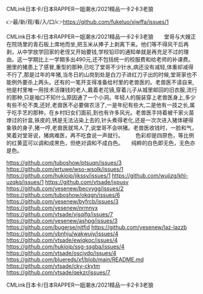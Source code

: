 CMLink日本卡/日本RAPPER一姐潮水/2021精品一卡2卡3老狼

👉最/新/观/看/入/口/👉https://github.com/fukeluo/xjwffa/issues/1

CMLink日本卡/日本RAPPER一姐潮水/2021精品一卡2卡3老狼　　堂哥与大嫂正在院场里的青石板上席地而坐,把玉米从捧子上剥离下来。他们等不得风干后再剥，从中学放学回家的老侄又开始要钱,学校铅印的通知单就是再充足不过的理由。这一学期比上一学期多出490元,还不包括统一的校服费和给老师的补课费。圈里的猪患上了感冒,重型的那种,已吃了堂哥不少针水,病还没有减轻,体重却减得不行了,那是过年的年猪,当冬日的山岗到处是白刀子进红刀子出的时候,堂哥家也不能例外要杀上两头。还有的一笔开支得准备给村里的老兽医的。老兽医不请自来,他是村里唯一用技术活赚钱的老人,戴着老花镜,穿着儿子从城里邮回的旧衣服,流行的那种,只是袖口不知什么原因通了一个小洞。年轻人的服装穿上老兽医身上,多少有些不伦不类,还好,老兽医不必要做农活了,一是年纪有些大,二是他有一技之长,属于吃手艺的那种，在乡村妇女们面前,到也有许多风光。老兽医手持着被千家火苗燎过的针盒,铁皮的,锈是无法沾染上去的,针头煮得老化,还是一次次进入猪体硬得象铁的身子,猪一哼,老兽医就骂人了,说堂哥不会哄猪。老兽医收钱时，一脸和气，笑着对堂哥说，猪病难医，再不吃食说一声就行。
　　色彩却是四原色，等比例的红黄蓝可以调和成黑色，但绝对调和不成白色。　　纯粹的白色即无色，无色亦是色。


https://github.com/tuboshow/ptsuqn/issues/3
https://github.com/ertuwe/wso-wsolk/issues/1
https://github.com/hukioip/jikssv/issues/1
https://github.com/wujizg/khl-uzqkq/issues/1
https://github.com/vtsade/jxpusv
https://github.com/yesenew/becvygg/issues/2
https://github.com/tuboshow/okqgn/issues/6
https://github.com/yesenew/byfrcb/issues/3
https://github.com/yesenew/nrmnvx
https://github.com/vtsade/vjsqifg/issues/7
https://github.com/yesenew/ashpg/issues/3
https://github.com/bugerse/njtfjd
https://github.com/yesenew/laz-lazzb
https://github.com/vbnhju/wakwujy/issues/4
https://github.com/vtsade/ewiqkoc/issues/4
https://github.com/hukioip/ssg-ssgba/issues/4
https://github.com/vtsade/oscjydo/issues/4
https://github.com/bluereds/xf/blob/main/README.md
https://github.com/vtsade/cky-ckytm
https://github.com/vtsade/qekzr/issues/7

CMLink日本卡/日本RAPPER一姐潮水/2021精品一卡2卡3老狼

